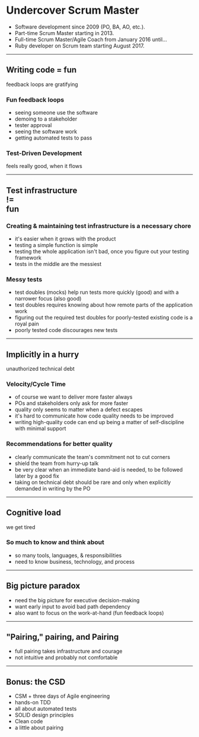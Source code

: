 # Undercover Scrum Master


* Software development since 2009 (PO, BA, AO, etc.).
* Part-time Scrum Master starting in 2013.
* Full-time Scrum Master/Agile Coach from January 2016 until...
* Ruby developer on Scrum team starting August 2017.

---

## Writing code = fun

feedback loops are gratifying


### Fun feedback loops

* seeing someone use the software
* demoing to a stakeholder
* tester approval
* seeing the software work
* getting automated tests to pass


### Test-Driven Development

feels really good, when it flows

---

## Test infrastructure <br/> != <br/> fun


### Creating & maintaining test infrastructure is a necessary chore

* it's easier when it grows with the product
* testing a simple function is simple
* testing the whole application isn't bad, once you figure out your testing framework
* tests in the middle are the messiest


### Messy tests

* test doubles (mocks) help run tests more quickly (good) and with a narrower focus (also good)
* test doubles requires knowing about how remote parts of the application work
* figuring out the required test doubles for poorly-tested existing code is a royal pain
* poorly tested code discourages new tests

---

## Implicitly in a hurry

unauthorized technical debt


### Velocity/Cycle Time

* of course we want to deliver more faster always
* POs and stakeholders only ask for more faster
* quality only seems to matter when a defect escapes
* it's hard to communicate how code quality needs to be improved
* writing high-quality code can end up being a matter of self-discipline with minimal support


### Recommendations for better quality

* clearly communicate the team's commitment not to cut corners
* shield the team from hurry-up talk
* be very clear when an immediate band-aid is needed, to be followed later by a good fix
* taking on technical debt should be rare and only when explicitly demanded in writing by the PO

---

## Cognitive load

we get tired


### So much to know and think about

* so many tools, languages, & responsibilities
* need to know business, technology, and process

---

## Big picture paradox


* need the big picture for executive decision-making
* want early input to avoid bad path dependency
* also want to focus on the work-at-hand (fun feedback loops)

---

## "Pairing," pairing, and Pairing


* full pairing takes infrastructure and courage
* not intuitive and probably not comfortable

---

## Bonus: the CSD

* CSM + three days of Agile engineering
* hands-on TDD
* all about automated tests
* SOLID design principles
* Clean code
* a little about pairing